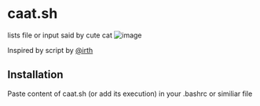 # caat.sh
lists file or input said by cute cat
![image](https://github.com/grzegorz-p-adamski/caat.sh/assets/63128755/835692d0-c442-4768-83b0-55c58a05340d)

Inspired by script by  [@irth](https://www.github.com/irth)

## Installation
Paste content of caat.sh (or add its execution) in your .bashrc or similiar file





